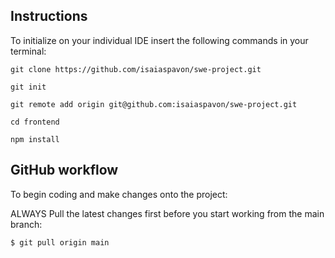 ## Instructions

To initialize on your individual IDE insert the following commands in your terminal:

```
git clone https://github.com/isaiaspavon/swe-project.git
```

```
git init
```

```
git remote add origin git@github.com:isaiaspavon/swe-project.git
```

```
cd frontend
```

```
npm install
```

## GitHub workflow

To begin coding and make changes onto the project:

ALWAYS Pull the latest changes first before you start working from the main branch:

 ```
 $ git pull origin main
 ```
